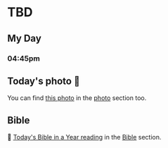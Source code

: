 # TBD

## My Day

### 04:45pm





## Today's photo 📸

<!--@include: @/photos/photo-a-day/2025/04/08.md{3,}-->

You can find [this photo](/photos/photo-a-day/2025/04/08) in the [photo](/photos/) section too.

## Bible

📖 [Today's Bible in a Year reading](/bible/plans/bible-in-a-year/04/08) in the [Bible](/bible/) section.